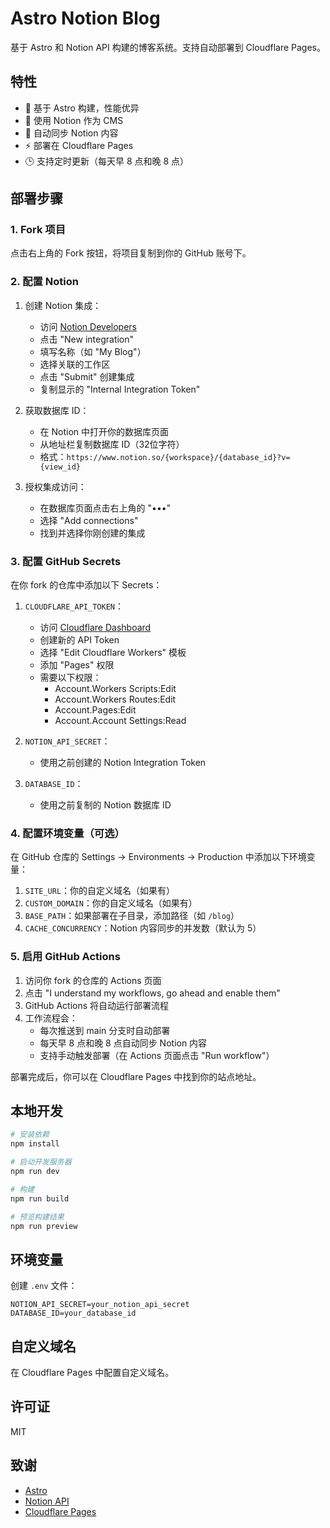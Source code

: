 # Astro Notion Blog

基于 Astro 和 Notion API 构建的博客系统。支持自动部署到 Cloudflare Pages。

## 特性

- 🚀 基于 Astro 构建，性能优异
- 📝 使用 Notion 作为 CMS
- 🔄 自动同步 Notion 内容
- ⚡ 部署在 Cloudflare Pages
- 🕒 支持定时更新（每天早 8 点和晚 8 点）

## 部署步骤

### 1. Fork 项目

点击右上角的 Fork 按钮，将项目复制到你的 GitHub 账号下。

### 2. 配置 Notion

1. 创建 Notion 集成：
   - 访问 [Notion Developers](https://www.notion.so/my-integrations)
   - 点击 "New integration"
   - 填写名称（如 "My Blog"）
   - 选择关联的工作区
   - 点击 "Submit" 创建集成
   - 复制显示的 "Internal Integration Token"

2. 获取数据库 ID：
   - 在 Notion 中打开你的数据库页面
   - 从地址栏复制数据库 ID（32位字符）
   - 格式：`https://www.notion.so/{workspace}/{database_id}?v={view_id}`

3. 授权集成访问：
   - 在数据库页面点击右上角的 "•••"
   - 选择 "Add connections"
   - 找到并选择你刚创建的集成

### 3. 配置 GitHub Secrets

在你 fork 的仓库中添加以下 Secrets：

1. `CLOUDFLARE_API_TOKEN`：
   - 访问 [Cloudflare Dashboard](https://dash.cloudflare.com/profile/api-tokens)
   - 创建新的 API Token
   - 选择 "Edit Cloudflare Workers" 模板
   - 添加 "Pages" 权限
   - 需要以下权限：
     * Account.Workers Scripts:Edit
     * Account.Workers Routes:Edit
     * Account.Pages:Edit
     * Account.Account Settings:Read

2. `NOTION_API_SECRET`：
   - 使用之前创建的 Notion Integration Token

3. `DATABASE_ID`：
   - 使用之前复制的 Notion 数据库 ID

### 4. 配置环境变量（可选）

在 GitHub 仓库的 Settings -> Environments -> Production 中添加以下环境变量：

1. `SITE_URL`：你的自定义域名（如果有）
2. `CUSTOM_DOMAIN`：你的自定义域名（如果有）
3. `BASE_PATH`：如果部署在子目录，添加路径（如 `/blog`）
4. `CACHE_CONCURRENCY`：Notion 内容同步的并发数（默认为 5）

### 5. 启用 GitHub Actions

1. 访问你 fork 的仓库的 Actions 页面
2. 点击 "I understand my workflows, go ahead and enable them"
3. GitHub Actions 将自动运行部署流程
4. 工作流程会：
   - 每次推送到 main 分支时自动部署
   - 每天早 8 点和晚 8 点自动同步 Notion 内容
   - 支持手动触发部署（在 Actions 页面点击 "Run workflow"）

部署完成后，你可以在 Cloudflare Pages 中找到你的站点地址。

## 本地开发

```bash
# 安装依赖
npm install

# 启动开发服务器
npm run dev

# 构建
npm run build

# 预览构建结果
npm run preview
```

## 环境变量

创建 `.env` 文件：

```env
NOTION_API_SECRET=your_notion_api_secret
DATABASE_ID=your_database_id
```

## 自定义域名

在 Cloudflare Pages 中配置自定义域名。

## 许可证

MIT

## 致谢

- [Astro](https://astro.build)
- [Notion API](https://developers.notion.com)
- [Cloudflare Pages](https://pages.cloudflare.com)
